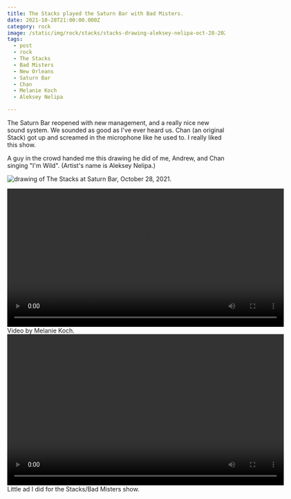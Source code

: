 ```yaml
---
title: The Stacks played the Saturn Bar with Bad Misters.
date: 2021-10-28T21:00:00.000Z
category: rock
image: /static/img/rock/stacks/stacks-drawing-aleksey-nelipa-oct-28-2021.jpg
tags:
  - post 
  - rock
  - The Stacks
  - Bad Misters
  - New Orleans
  - Saturn Bar
  - Chan
  - Melanie Koch
  - Aleksey Nelipa

---
```


The Saturn Bar reopened with new management, and a really nice new sound system. We sounded as good as I've ever heard us. Chan (an original Stack) got up and screamed in the microphone like he used to. I really liked this show.

A guy in the crowd handed me this drawing he did of me, Andrew, and Chan singing "I'm Wild". (Artist's name is Aleksey Nelipa.)

![drawing of The Stacks at Saturn Bar, October 28, 2021.](/static/img/rock/stacks/stacks-drawing-aleksey-nelipa-oct-28-2021.jpg)

<div style="width: 100%; text-align: center;">
  <video style="width: 640px; text-align: center;" controls loop>
  <source type="video/mp4" src="/static/video/stacks-mkoch-oct-28-2021.mp4"></source>
  <p>Your browser does not support the video element.</p>
</video>
</div>
<figcaption>Video by Melanie Koch.</figcaption>

<div style="width: 100%; text-align: center;">
  <video style="width: 640px; height: 350px;text-align: center;" controls loop>
  <source type="video/mp4" src="/static/video/stacks-bad-misters-oct-28-2021.mp4"></source>
  <p>Your browser does not support the video element.</p>
</video>
</div>
<figcaption>Little ad I did for the Stacks/Bad Misters show.</figcaption>